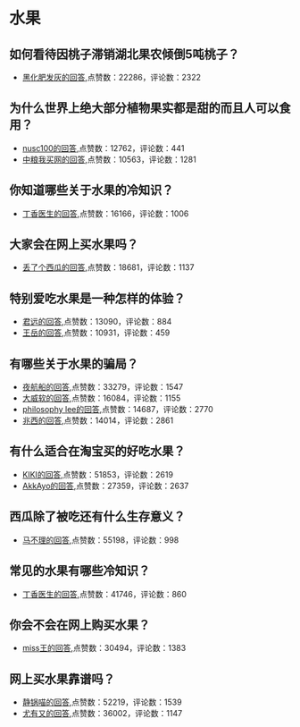 #  水果 
## 如何看待因桃子滞销湖北果农倾倒5吨桃子？
- [黑化肥发灰的回答](https://www.zhihu.com/question/279641402/answer/455134408),点赞数：22286，评论数：2322
## 为什么世界上绝大部分植物果实都是甜的而且人可以食用？
- [nusc100的回答](https://www.zhihu.com/question/268769108/answer/341443882),点赞数：12762，评论数：441
- [中粮我买网的回答](https://www.zhihu.com/question/268769108/answer/368025130),点赞数：10563，评论数：1281
## 你知道哪些关于水果的冷知识？
- [丁香医生的回答](https://www.zhihu.com/question/285582119/answer/660365312),点赞数：16166，评论数：1006
## 大家会在网上买水果吗？
- [丢了个西瓜的回答](https://www.zhihu.com/question/339038934/answer/840024984),点赞数：18681，评论数：1137
## 特别爱吃水果是一种怎样的体验？
- [君远的回答](https://www.zhihu.com/question/41081844/answer/885138474),点赞数：13090，评论数：884
- [王岳的回答](https://www.zhihu.com/question/41081844/answer/608892311),点赞数：10931，评论数：459
## 有哪些关于水果的骗局？
- [夜航船的回答](https://www.zhihu.com/question/316410954/answer/637959475),点赞数：33279，评论数：1547
- [大威软的回答](https://www.zhihu.com/question/316410954/answer/631819271),点赞数：16084，评论数：1155
- [philosophy lee的回答](https://www.zhihu.com/question/316410954/answer/636339265),点赞数：14687，评论数：2770
- [兆西的回答](https://www.zhihu.com/question/316410954/answer/693951376),点赞数：14014，评论数：2861
## 有什么适合在淘宝买的好吃水果？
- [KIKI的回答](https://www.zhihu.com/question/22983033/answer/604260419),点赞数：51853，评论数：2619
- [AkkAyo的回答](https://www.zhihu.com/question/22983033/answer/580493019),点赞数：27359，评论数：2637
## 西瓜除了被吃还有什么生存意义？
- [马不理的回答](https://www.zhihu.com/question/24393996/answer/27795309),点赞数：55198，评论数：998
## 常见的水果有哪些冷知识？
- [丁香医生的回答](https://www.zhihu.com/question/43571987/answer/895049439),点赞数：41746，评论数：860
## 你会不会在网上购买水果？
- [miss王的回答](https://www.zhihu.com/question/369801334/answer/1842673825),点赞数：30494，评论数：1383
## 网上买水果靠谱吗？
- [静锅喵的回答](https://www.zhihu.com/question/265898325/answer/624511551),点赞数：52219，评论数：1539
- [尤有又的回答](https://www.zhihu.com/question/265898325/answer/651814738),点赞数：36002，评论数：1147
